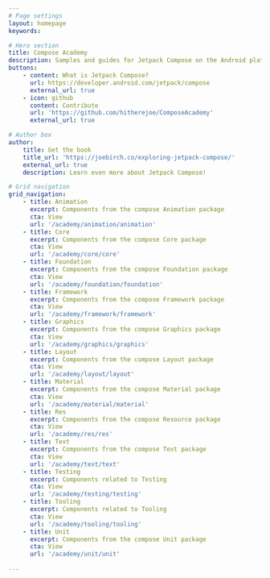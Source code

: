 ```yaml
---
# Page settings
layout: homepage
keywords:

# Hero section
title: Compose Academy
description: Samples and guides for Jetpack Compose on the Android platform
buttons:
    - content: What is Jetpack Compose?
      url: https://developer.android.com/jetpack/compose
      external_url: true
    - icon: github
      content: Contribute
      url: 'https://github.com/hitherejoe/ComposeAcademy'
      external_url: true

# Author box
author:
    title: Get the book
    title_url: 'https://joebirch.co/exploring-jetpack-compose/'
    external_url: true
    description: Learn even more about Jetpack Compose!

# Grid navigation
grid_navigation:
    - title: Animation
      excerpt: Components from the compose Animation package
      cta: View
      url: '/academy/animation/animation'
    - title: Core
      excerpt: Components from the compose Core package
      cta: View
      url: '/academy/core/core'
    - title: Foundation
      excerpt: Components from the compose Foundation package
      cta: View
      url: '/academy/foundation/foundation'
    - title: Framework
      excerpt: Components from the compose Framework package
      cta: View
      url: '/academy/framework/framework'
    - title: Graphics
      excerpt: Components from the compose Graphics package
      cta: View
      url: '/academy/graphics/graphics'
    - title: Layout
      excerpt: Components from the compose Layout package
      cta: View
      url: '/academy/layout/layout'
    - title: Material
      excerpt: Components from the compose Material package
      cta: View
      url: '/academy/material/material'
    - title: Res
      excerpt: Components from the compose Resource package
      cta: View
      url: '/academy/res/res'
    - title: Text
      excerpt: Components from the compose Text package
      cta: View
      url: '/academy/text/text'
    - title: Testing
      excerpt: Components related to Testing
      cta: View
      url: '/academy/testing/testing'
    - title: Tooling
      excerpt: Components related to Tooling
      cta: View
      url: '/academy/tooling/tooling'
    - title: Unit
      excerpt: Components from the compose Unit package
      cta: View
      url: '/academy/unit/unit'
      
---
```

